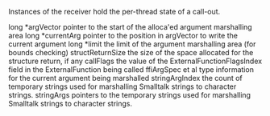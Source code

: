 Instances of the receiver hold the per-thread state of a call-out.

long *argVector		pointer to the start of the alloca'ed argument marshalling area
long *currentArg		pointer to the position in argVector to write the current argument
long *limit			the limit of the argument marshalling area (for bounds checking)
structReturnSize		the size of the space allocated for the structure return, if any
callFlags			the value of the ExternalFunctionFlagsIndex field in the ExternalFunction being called
ffiArgSpec et al		type information for the current argument being marshalled
stringArgIndex		the count of temporary strings used for marshalling Smalltalk strings to character strings.
stringArgs			pointers to the temporary strings used for marshalling Smalltalk strings to character strings.